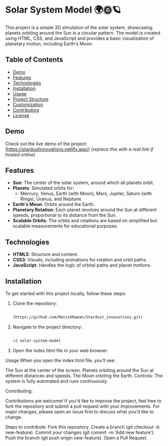 # Solar System Model 🌍🌞🪐

This project is a simple 2D simulation of the solar system, showcasing planets orbiting around the Sun in a circular pattern. The model is created using HTML, CSS, and JavaScript and provides a basic visualization of planetary motion, including Earth's Moon.

## Table of Contents
- [Demo](#demo)
- [Features](#features)
- [Technologies](#technologies)
- [Installation](#installation)
- [Usage](#usage)
- [Project Structure](#project-structure)
- [Customization](#customization)
- [Contributing](#contributing)
- [License](#license)

## Demo
Check out the live demo of the project:
[(https://stardustinnovations.netlify.app/)](#) *(replace this with a real link if hosted online)*

## Features
- **Sun**: The center of the solar system, around which all planets orbit.
- **Planets**: Simulated orbits for:
  - Mercury, Venus, Earth (with Moon), Mars, Jupiter, Saturn (with Rings), Uranus, and Neptune.
- **Earth's Moon**: Orbits around the Earth.
- **Planetary Rotation**: Each planet revolves around the Sun at different speeds, proportional to its distance from the Sun.
- **Scalable Orbits**: The orbits and rotations are based on simplified but scalable measurements for educational purposes.

## Technologies
- **HTML5**: Structure and content.
- **CSS3**: Visuals, including animations for rotation and orbit paths.
- **JavaScript**: Handles the logic of orbital paths and planet motions.

## Installation

To get started with this project locally, follow these steps:

1. Clone the repository:
   ```bash
   
   (https://github.com/MonishRaman/Stardust_innovations.git)
   
3. Navigate to the project directory:
   ```bash
   
   cd solar-system-model
   
5. Open the index.html file in your web browser.

 Usage
   When you open the index.html file, you’ll see:

  The Sun at the center of the screen.
  Planets orbiting around the Sun at different distances and speeds.
  The Moon orbiting the Earth.
  Controls:
  The system is fully automated and runs continuously.
  
Contributing:

  Contributions are welcome! If you'd like to improve the project, feel free to fork the repository and submit a pull request with your improvements. For major changes, please open an issue first to discuss what you'd like to change.
  
  Steps to contribute:
  Fork this repository.
  Create a branch (git checkout -b new-feature).
  Commit your changes (git commit -m 'Add new feature').
  Push the branch (git push origin new-feature).
  Open a Pull Request.
